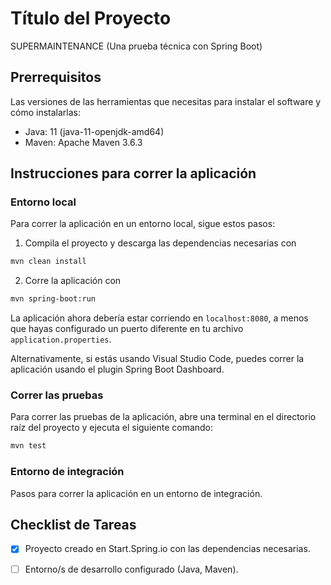 # Título del Proyecto

SUPERMAINTENANCE (Una prueba técnica con Spring Boot)

## Prerrequisitos

Las versiones de las herramientas que necesitas para instalar el software y cómo instalarlas:

- Java: 11 (java-11-openjdk-amd64) 
- Maven: Apache Maven 3.6.3


## Instrucciones para correr la aplicación

### Entorno local

Para correr la aplicación en un entorno local, sigue estos pasos:

1. Compila el proyecto y descarga las dependencias necesarias con 
```bash
mvn clean install
```
2. Corre la aplicación con
```bash
mvn spring-boot:run
```

La aplicación ahora debería estar corriendo en `localhost:8080`, a menos que hayas configurado un puerto diferente en tu archivo `application.properties`.

Alternativamente, si estás usando Visual Studio Code, puedes correr la aplicación usando el plugin Spring Boot Dashboard.

### Correr las pruebas

Para correr las pruebas de la aplicación, abre una terminal en el directorio raíz del proyecto y ejecuta el siguiente comando:
```bash
mvn test
```

### Entorno de integración

Pasos para correr la aplicación en un entorno de integración.


## Checklist de Tareas

- [x] Proyecto creado en Start.Spring.io con las dependencias necesarias.
- [ ] Entorno/s de desarrollo configurado (Java, Maven).


